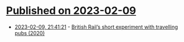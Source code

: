 # [Published on 2023-02-09](index.md)

* [2023-02-09, 21:41:21](https://news.ycombinator.com/item?id=34731942) - [British Rail’s short experiment with travelling pubs (2020)](https://www.ianvisits.co.uk/articles/british-rails-short-experiment-with-travelling-pubs-36068/)
